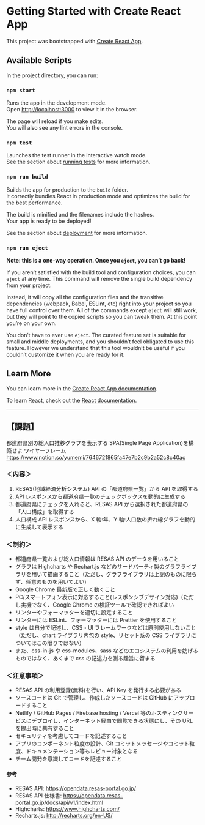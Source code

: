 # Getting Started with Create React App

This project was bootstrapped with [Create React App](https://github.com/facebook/create-react-app).

## Available Scripts

In the project directory, you can run:

### `npm start`

Runs the app in the development mode.\
Open [http://localhost:3000](http://localhost:3000) to view it in the browser.

The page will reload if you make edits.\
You will also see any lint errors in the console.

### `npm test`

Launches the test runner in the interactive watch mode.\
See the section about [running tests](https://facebook.github.io/create-react-app/docs/running-tests) for more information.

### `npm run build`

Builds the app for production to the `build` folder.\
It correctly bundles React in production mode and optimizes the build for the best performance.

The build is minified and the filenames include the hashes.\
Your app is ready to be deployed!

See the section about [deployment](https://facebook.github.io/create-react-app/docs/deployment) for more information.

### `npm run eject`

**Note: this is a one-way operation. Once you `eject`, you can’t go back!**

If you aren’t satisfied with the build tool and configuration choices, you can `eject` at any time. This command will remove the single build dependency from your project.

Instead, it will copy all the configuration files and the transitive dependencies (webpack, Babel, ESLint, etc) right into your project so you have full control over them. All of the commands except `eject` will still work, but they will point to the copied scripts so you can tweak them. At this point you’re on your own.

You don’t have to ever use `eject`. The curated feature set is suitable for small and middle deployments, and you shouldn’t feel obligated to use this feature. However we understand that this tool wouldn’t be useful if you couldn’t customize it when you are ready for it.

## Learn More

You can learn more in the [Create React App documentation](https://facebook.github.io/create-react-app/docs/getting-started).

To learn React, check out the [React documentation](https://reactjs.org/).

---

## 【課題】

都道府県別の総人口推移グラフを表示する SPA(Single Page Application)を構築せよ
ワイヤーフレーム
https://www.notion.so/yumemi/7646721865fa47e7b2c9b2a52c8c40ac

### ＜内容＞

1. RESAS(地域経済分析システム) API の「都道府県一覧」から API を取得する
2. API レスポンスから都道府県一覧のチェックボックスを動的に生成する
3. 都道府県にチェックを入れると、RESAS API から選択された都道府県の「人口構成」を取得する
4. 人口構成 API レスポンスから、X 軸:年、Y 軸:人口数の折れ線グラフを動的に生成して表示する

### ＜制約＞

- 都道府県一覧および総人口情報は RESAS API のデータを用いること
- グラフは Highcharts や Rechart.js などのサードパーティ製のグラフライブラリを用いて描画すること（ただし、グラフライブラリは上記のものに限らず、任意のものを用いてよい)
- Google Chrome 最新版で正しく動くこと
- PC/スマートフォン表示に対応すること(レスポンシブデザイン対応)（ただし実機でなく、Google Chrome の検証ツールで確認できればよい
- リンターやフォーマッターを適切に設定すること
- リンターには ESLint、フォーマッターには Prettier を使用すること
- style は自分で記述し、CSS・UI フレームワークなどは原則使用しないこと（ただし、chart ライブラリ内包の style、リセット系の CSS ライブラリについてはこの限りではない）
- また、css-in-js や css-modules、sass などのエコシステムの利用を妨げるものではなく、あくまで css の記述力を測る趣旨に留まる

### ＜注意事項＞

- RESAS API の利用登録(無料)を行い、API Key を発行する必要がある
- ソースコードは Git で管理し、作成したソースコードは GitHub にアップロードすること
- Netlify / GitHub Pages / Firebase hosting / Vercel 等のホスティングサービスにデプロイし、インターネット経由で閲覧できる状態にし、その URL を提出時に共有すること
- セキュリティを考慮してコードを記述すること
- アプリのコンポーネント粒度の設計、Git コミットメッセージやコミット粒度、ドキュメンテーション等もレビュー対象となる
- チーム開発を意識してコードを記述すること

#### 参考

- RESAS API: https://opendata.resas-portal.go.jp/
- RESAS API 仕様書: https://opendata.resas-portal.go.jp/docs/api/v1/index.html
- Highcharts: https://www.highcharts.com/
- Recharts.js: http://recharts.org/en-US/
